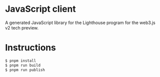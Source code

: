 # JavaScript client

A generated JavaScript library for the Lighthouse program for the web3.js v2 tech preview.

# Instructions

```bash
$ pnpm install
$ pnpm run build
$ pnpm run publish
```